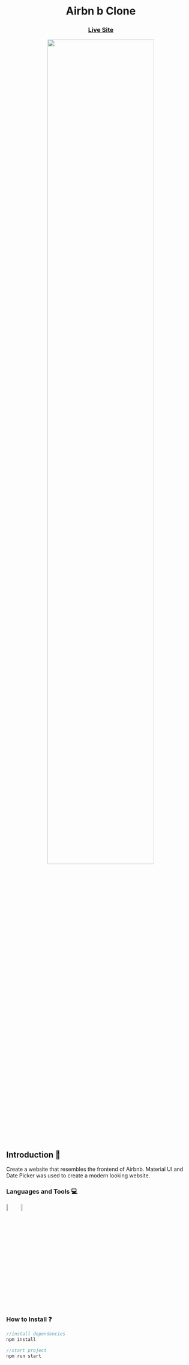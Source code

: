 <h1 align="center">Airbn b Clone</h3> 
<p> <a href="https://airbnb-clone-7b8b3.web.app/"><h3 align="center" >Live Site</h3></a>
</p>

<p align="center">
<img src="https://i.ibb.co/7NsYBkg/airbnb-clone.png" height="75%" width="75%" >
</p>

## Introduction 🚀
Create a website that resembles the frontend of Airbnb. Material UI and Date Picker was used to create a modern looking website. 

<h3 align="left">Languages and Tools 💻 </h3>
<p>
<a href="https://reactjs.org/" target="_blank"> <img src="https://cdn4.iconfinder.com/data/icons/logos-3/600/React.js_logo-256.png" alt="c" width="7%" height="7%"/></a>
<a href="https://firebase.google.com/" target="_blank"> <img src="https://img.icons8.com/color/344/google-firebase-console.png" alt="c" width="7%" height="7%"/></a>
</p>

<h3 align="left">How to Install ❓ </h3>

```javascript
//install dependencies
npm install

//start project
npm run start 
```


